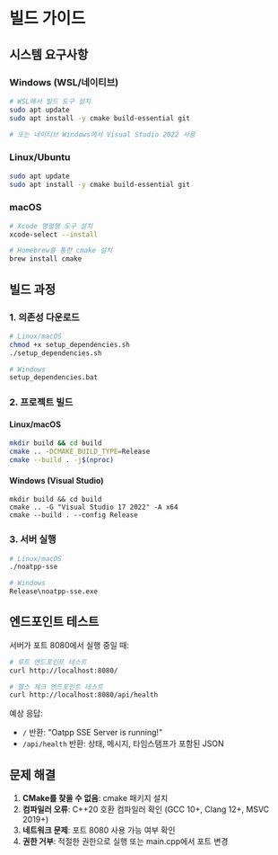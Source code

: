 # 빌드 가이드

## 시스템 요구사항

### Windows (WSL/네이티브)
```bash
# WSL에서 빌드 도구 설치
sudo apt update
sudo apt install -y cmake build-essential git

# 또는 네이티브 Windows에서 Visual Studio 2022 사용
```

### Linux/Ubuntu
```bash
sudo apt update
sudo apt install -y cmake build-essential git
```

### macOS
```bash
# Xcode 명령행 도구 설치
xcode-select --install

# Homebrew를 통한 cmake 설치
brew install cmake
```

## 빌드 과정

### 1. 의존성 다운로드
```bash
# Linux/macOS
chmod +x setup_dependencies.sh
./setup_dependencies.sh

# Windows
setup_dependencies.bat
```

### 2. 프로젝트 빌드

#### Linux/macOS
```bash
mkdir build && cd build
cmake .. -DCMAKE_BUILD_TYPE=Release
cmake --build . -j$(nproc)
```

#### Windows (Visual Studio)
```batch
mkdir build && cd build
cmake .. -G "Visual Studio 17 2022" -A x64
cmake --build . --config Release
```

### 3. 서버 실행
```bash
# Linux/macOS
./noatpp-sse

# Windows
Release\noatpp-sse.exe
```

## 엔드포인트 테스트

서버가 포트 8080에서 실행 중일 때:

```bash
# 루트 엔드포인트 테스트
curl http://localhost:8080/

# 헬스 체크 엔드포인트 테스트
curl http://localhost:8080/api/health
```

예상 응답:
- `/` 반환: "Oatpp SSE Server is running!"
- `/api/health` 반환: 상태, 메시지, 타임스탬프가 포함된 JSON

## 문제 해결

1. **CMake를 찾을 수 없음**: cmake 패키지 설치
2. **컴파일러 오류**: C++20 호환 컴파일러 확인 (GCC 10+, Clang 12+, MSVC 2019+)
3. **네트워크 문제**: 포트 8080 사용 가능 여부 확인
4. **권한 거부**: 적절한 권한으로 실행 또는 main.cpp에서 포트 변경